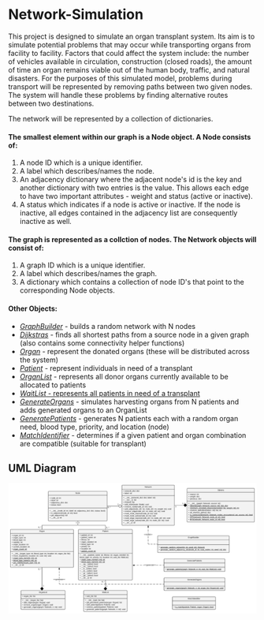 # Network-Simulation

This project is designed to simulate an organ transplant system. Its aim is to simulate potential problems that may occur while transporting organs from facility to facility. Factors that could affect the system include: the number of vehicles available in circulation, construction (closed roads), the amount of time an organ remains viable out of the human body, traffic, and natural disasters. For the purposes of this simulated model, problems during transport will be represented by removing paths between two given nodes. The system will handle these problems by finding alternative routes between two destinations.

The network will be represented by a collection of dictionaries. 

#### The smallest element within our graph is a Node object. A Node consists of:
1. A node ID which is a unique identifier. 
2. A label which describes/names the node.
3. An adjacency dictionary where the adjacent node's id is the key and another dictionary with two entries is the value. This allows each edge to have two important attributes - weight and status (active or inactive).
4. A status which indicates if a node is active or inactive. If the node is inactive, all edges contained in the adjacency list are consequently inactive as well.

#### The graph is represented as a collction of nodes. The Network objects will consist of:
1. A graph ID which is a unique identifier.
2. A label which describes/names the graph.
3. A dictionary which contains a collection of node ID's that point to the corresponding Node objects.

#### Other Objects:
- <ins>*GraphBuilder*</ins> - builds a random network with N nodes
- <ins>*Dijkstras*</ins> - finds all shortest paths from a source node in a given graph (also contains some connectivity helper functions)
- <ins>*Organ*</ins> - represent the donated organs (these will be distributed across the system)
- <ins>*Patient*</ins> - represent individuals in need of a transplant
- <ins>*OrganList*</ins> - represents all donor organs currently available to be allocated to patients
- <ins>*WaitList*<ins> - represents all patients in need of a transplant
- <ins>*GenerateOrgans*</ins> - simulates harvesting organs from N patients and adds generated organs to an OrganList
- <ins>*GeneratePatients*</ins> - generates N patients each with a random organ need, blood type, priority, and location (node)
- <ins>*MatchIdentifier*</ins> - determines if a given patient and organ combination are compatible (suitable for transplant)

## UML Diagram
![alt text](https://github.com/zspatter/network-simulation/blob/master/UML.png)
